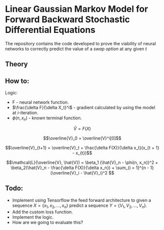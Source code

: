 # Linear Gaussian Markov Model for Forward Backward Stochastic Differential Equations

The repository contains the code developed to prove the viability of neural networks to correctly predict the value of a *swap option* at any given *t*

## Theory

## How to:

Logic:
* F - neural network function.
* $\frac{\delta F}{\delta X_t}^i$ - gradient calculated by using the model at $i$-iteration.
* $\phi(n, x_n)$ - known terminal function.

$$\hat{V} = F(X)$$

$$\overline{V}_0 = \overline{V}^i[0]$$

$$\overline{V}_{t+1} = \overline{V}_t + \frac{\delta F(X)}{\delta x_t}(x_{t + 1} - x_{t})$$

$$\mathcal{L}(\overline{V}, \hat{V}) = \beta_1 (\hat{V}_n - \phi(n, x_n))^2 + \beta_2(\hat{V}_n - \frac{\delta F(X)}{\delta x_n}) + \sum_{i = 1}^{n - 1}(\overline{V}_i - \hat{V}_i)^2  $$

## Todo:

* Implement using Tensorflow the feed forward architecture to given a sequence $X = \{x_1, x_2, \dots, x_n\}$ predict a sequence $Y = \{V_1, V_2, \dots, V_n\}$. 
* Add the custom loss function.
* Implement the logic.
* How are we going to evaluate this?